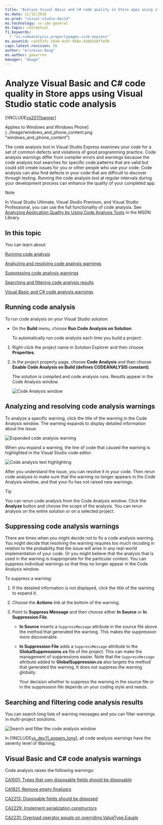 ```yaml
---
title: "Analyze Visual Basic and C# code quality in Store apps using static code analysis"
ms.date: 11/15/2016
ms.prod: "visual-studio-dev14"
ms.technology: vs-ide-general
ms.topic: conceptual
f1_keywords:
  - "vs.codeanalysis.propertypages.csvb.express"
ms.assetid: cab553fc-19a9-4cbf-858e-8200258ffe50
caps.latest.revision: 16
author: "erickson-doug"
ms.author: gewarren
manager: "douge"
---
```

# Analyze Visual Basic and C# code quality in Store apps using Visual Studio static code analysis

[!INCLUDE[vs2017banner](../includes/vs2017banner.md)]

Applies to Windows and Windows Phone](../Image/windows_and_phone_content.png "windows_and_phone_content")

 The code analysis tool in  Visual Studio Express examines your code for a set of common defects and violations of good programming practice. Code analysis warnings differ from compiler errors and warnings because the code analysis tool searches for specific code patterns that are valid but could still create issues for you or other people who use your code. Code analysis can also find defects in your code that are difficult to discover through testing. Running the code analysis tool at regular intervals during your development process can enhance the quality of your completed app.

> [!NOTE]
>  In Visual Studio Ultimate, Visual Studio Premium, and Visual Studio Professional, you can use the full functionality of code analysis. See [Analyzing Application Quality by Using Code Analysis Tools](http://msdn.microsoft.com/library/dd264897.aspx) in the MSDN Library.

## In this topic
 You can learn about:

 [Running code analysis](../test/analyze-visual-basic-and-csharp-code-quality-in-store-apps-using-visual-studio-static-code-analysis.md#BKMK_Run)

 [Analyzing and resolving code analysis warnings](../test/analyze-visual-basic-and-csharp-code-quality-in-store-apps-using-visual-studio-static-code-analysis.md#BKMK_Analyze)

 [Suppressing code analysis warnings](../test/analyze-visual-basic-and-csharp-code-quality-in-store-apps-using-visual-studio-static-code-analysis.md#BKMK_Suppress)

 [Searching and filtering code analysis results](../test/analyze-visual-basic-and-csharp-code-quality-in-store-apps-using-visual-studio-static-code-analysis.md#BKMK_Search)

 [Visual Basic and C# code analysis warnings](../test/analyze-visual-basic-and-csharp-code-quality-in-store-apps-using-visual-studio-static-code-analysis.md#BKMK_Warnings)

##  <a name="BKMK_Run"></a> Running code analysis
 To run code analysis on your Visual Studio solution:

- On the **Build** menu, choose **Run Code Analysis on Solution**.

  To automatically run code analysis each time you build a project:

1. Right-click the project name in Solution Explorer and then choose **Properties**.

2. In the project property page, choose **Code Analysis** and then choose **Enable Code Analysis on Build (defines CODEANALYSIS constant)**.

   The solution is compiled and code analysis runs. Results appear in the Code Analysis window.

   ![Code Analysis window](../test/media/ca-managed-collapsed.png "CA_Managed_Collapsed")

##  <a name="BKMK_Analyze"></a> Analyzing and resolving code analysis warnings
 To analyze a specific warning, click the title of the warning in the Code Analysis window. The warning expands to display detailed information about the issue.

 ![Expanded code analysis warning](../test/media/ca-managed-callouts.png "CA_Managed_Callouts")

 When you expand a warning, the line of code that caused the warning is highlighted in the Visual Studio code editor.

 ![Code analysis text highlighting](../test/media/ca-managed-sourceline.png "CA_Managed_SourceLine")

 After you understand the issue, you can resolve it in your code. Then rerun code analysis to make sure that the warning no longer appears in the Code Analysis window, and that your fix has not raised new warnings.

> [!TIP]
>  You can rerun code analysis from the Code Analysis window. Click the **Analyze** button and choose the scope of the analysis. You can rerun analysis on the entire solution or on a selected project.

##  <a name="BKMK_Suppress"></a> Suppressing code analysis warnings
 There are times when you might decide not to fix a code analysis warning. You might decide that resolving the warning requires too much recoding in relation to the probability that the issue will arise in any real-world implementation of your code. Or you might believe that the analysis that is used in the warning is inappropriate for the particular context. You can suppress individual warnings so that they no longer appear in the Code Analysis window.

 To suppress a warning:

1. If the detailed information is not displayed, click the title of the warning to expand it.

2. Choose the **Actions** link at the bottom of the warning.

3. Point to **Suppress Message** and then choose either **In Source** or **In Suppression File**.

   - **In Source** inserts a `SuppressMessage` attribute in the source file above the method that generated the warning. This makes the suppression more discoverable.

   - **In Suppression File** adds a `SuppressMessage` attribute to the **GlobalSuppressions.cs** file of the project. This can make the management of suppressions easier. Note that the `SuppressMessage` attribute added to **GlobalSuppression.cs** also targets the method that generated the warning. It does not suppress the warning globally.

     Your decision whether to suppress the warning in the source file or in the suppression file depends on your coding style and needs.

##  <a name="BKMK_Search"></a> Searching and filtering code analysis results
 You can search long lists of warning messages and you can filter warnings in multi-project solutions.

 ![Search and filter the code analysis window](../test/media/ca-searchfilter.png "CA_SearchFilter")

 In [!INCLUDE[vs_dev11_expwin_long](../includes/vs-dev11-expwin-long-md.md)], all code analysis warnings have the severity level of Warning.

##  <a name="BKMK_Warnings"></a> Visual Basic and C# code analysis warnings
 Code analysis raises the following warnings:

 [CA1001: Types that own disposable fields should be disposable](http://msdn.microsoft.com/library/ms182172.aspx)

 [CA1821: Remove empty finalizers](http://msdn.microsoft.com/library/bb264476.aspx)

 [CA2213: Disposable fields should be disposed](http://msdn.microsoft.com/library/ms182328.aspx)

 [CA2229: Implement serialization constructors](http://msdn.microsoft.com/library/ms182343.aspx)

 [CA2231: Overload operator equals on overriding ValueType.Equals](http://msdn.microsoft.com/library/ms182359.aspx)
